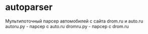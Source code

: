 # autoparser
Мультипоточный парсер автомобилей с сайта drom.ru и auto.ru
autoru.py - парсер с auto.ru
dromru.py - парсер с drom.ru
